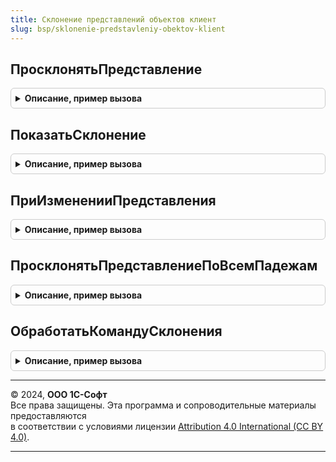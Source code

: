 ```yaml
---
title: Склонение представлений объектов клиент
slug: bsp/sklonenie-predstavleniy-obektov-klient
---
```



## ПросклонятьПредставление
<details style="margin: 1em 0; padding: 0.5em; border: 1px solid #ccc; border-radius: 6px;">

<summary style="font-weight: bold; cursor: pointer;">Описание, пример вызова</summary>

```bsl

// Склоняет переданную фразу по всем падежам.
// Результат фиксируется в данных формы.
//
// Параметры:
//  Форма				 - ФормаКлиентскогоПриложения	 - форма объекта склонения.
//  Представление		 - Строка			 - строка для склонения.
//  ПараметрыСклонения	 - Структура		 - параметры склонения, созданные методом СклонениеПредставленийОбъектовКлиентСервер.ПараметрыСклонения().
//  ПоказыватьСообщения	 - Булево			 - признак, определяющий нужно ли показывать пользователю сообщения об ошибках.
//
Процедура ПросклонятьПредставление(Форма, Представление, ПараметрыСклонения = Неопределено, ПоказыватьСообщения = Ложь) Экспорт
```

Пример вызова
```bsl
СклонениеПредставленийОбъектовКлиент.ПросклонятьПредставление(Форма, Представление, ПараметрыСклонения, ПоказыватьСообщения);
```
</details>

## ПоказатьСклонение
<details style="margin: 1em 0; padding: 0.5em; border: 1px solid #ccc; border-radius: 6px;">

<summary style="font-weight: bold; cursor: pointer;">Описание, пример вызова</summary>

```bsl

// Обработчик команды "Склонения" формы объекта склонения.
// Открывает форму редактирования склонений представления по всем падежам.
//
// Параметры:
//  Форма				 - ФормаКлиентскогоПриложения	 - форма объекта склонения.
//  Представление		 - Строка			 - строка для склонения.
//  ПараметрыСклонения	 - Структура		 - параметры склонения, созданные методом СклонениеПредставленийОбъектовКлиентСервер.ПараметрыСклонения().
//
Процедура ПоказатьСклонение(Форма, Представление, ПараметрыСклонения = Неопределено) Экспорт
```

Пример вызова
```bsl
СклонениеПредставленийОбъектовКлиент.ПоказатьСклонение(Форма, Представление, ПараметрыСклонения);
```
</details>

## ПриИзмененииПредставления
<details style="margin: 1em 0; padding: 0.5em; border: 1px solid #ccc; border-radius: 6px;">

<summary style="font-weight: bold; cursor: pointer;">Описание, пример вызова</summary>

```bsl

// Устарела. См. СклонениеПредставленийОбъектовКлиент.ПросклонятьПредставление.
Процедура ПриИзмененииПредставления(Форма) Экспорт
```

Пример вызова
```bsl
СклонениеПредставленийОбъектовКлиент.ПриИзмененииПредставления(Форма) 
```
</details>

## ПросклонятьПредставлениеПоВсемПадежам
<details style="margin: 1em 0; padding: 0.5em; border: 1px solid #ccc; border-radius: 6px;">

<summary style="font-weight: bold; cursor: pointer;">Описание, пример вызова</summary>

```bsl

// Устарела. См. СклонениеПредставленийОбъектовКлиент.ПросклонятьПредставление.
// Склоняет переданную фразу по всем падежам.
//
// Параметры:
//  Форма 			- ФормаКлиентскогоПриложения - форма объекта склонения.
//  Представление   - Строка - строка для склонения.
//  ЭтоФИО       	- Булево - признак склонения ФИО.
//  Пол				- Число	- пол физического лица (в случае склонения ФИО)
//							1 - мужской
//							2 - женский.
//  ПоказыватьСообщения - Булево - признак, определяющий нужно ли показывать пользователю сообщения об ошибках.
//
Процедура ПросклонятьПредставлениеПоВсемПадежам(Форма, Представление, ЭтоФИО = Ложь, Пол = Неопределено, ПоказыватьСообщения = Ложь) Экспорт
```

Пример вызова
```bsl
СклонениеПредставленийОбъектовКлиент.ПросклонятьПредставлениеПоВсемПадежам(Форма, Представление, ЭтоФИО, Пол, ПоказыватьСообщения);
```
</details>

## ОбработатьКомандуСклонения
<details style="margin: 1em 0; padding: 0.5em; border: 1px solid #ccc; border-radius: 6px;">

<summary style="font-weight: bold; cursor: pointer;">Описание, пример вызова</summary>

```bsl

// Устарела. См. СклонениеПредставленийОбъектовКлиент.ПоказатьСклонение.
// Обработчик команды "Склонения" формы объекта склонения.
//
// Параметры:
//  Форма 			- ФормаКлиентскогоПриложения - форма объекта склонения.
//  Представление   - Строка - строка для склонения.
//  ЭтоФИО       	- Булево - признак склонения ФИО.
//  Пол				- Число	- пол физического лица (в случае склонения ФИО)
//							1 - мужской
//							2 - женский.
//
Процедура ОбработатьКомандуСклонения(Форма, Представление, ЭтоФИО = Ложь, Пол = Неопределено) Экспорт
```

Пример вызова
```bsl
СклонениеПредставленийОбъектовКлиент.ОбработатьКомандуСклонения(Форма, Представление, ЭтоФИО, Пол);
```
</details>

---

© 2024, **ООО 1С-Софт**  
Все права защищены. Эта программа и сопроводительные материалы предоставляются  
в соответствии с условиями лицензии [Attribution 4.0 International (CC BY 4.0)](https://creativecommons.org/licenses/by/4.0/legalcode).

---
